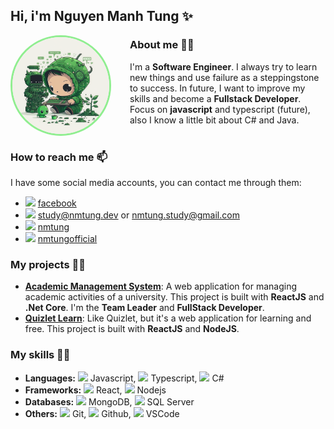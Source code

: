 ## Hi, i'm **Nguyen Manh Tung** ✨

<img align='left' src="./images/Tng_green_illustrations_technology_programmer_cute_4k_white_bac_11a5aedb-e558-441f-a5d6-337c5f46a9f6.png" style="border-radius: 1000px; margin-right: 30px; border: 3px lightgreen solid" width="155">

### About me 🙋‍♂️

I'm a **Software Engineer**. I always try to learn new things and use failure as a steppingstone to success. In future, I want to improve my skills and become a **Fullstack Developer**. Focus on **javascript** and typescript (future), also I know a little bit about C# and Java.

<div style="clear: both"></div>

### How to reach me 📫

I have some social media accounts, you can contact me through them:

- <img src="https://img.icons8.com/fluency/20/null/facebook-new.png"/> [facebook](https://www.facebook.com/NMTung.Socialnetwork/)
- <img src="https://img.icons8.com/fluency/20/null/apple-mail.png"/> [study@nmtung.dev](mailto:study@nmtung.dev) or [nmtung.study@gmail.com](mailto:nmtung.study@gmail.com)
- <img src="https://img.icons8.com/fluency/20/null/telegram-app.png"/> [nmtung](https://t.me/nmtung)
- <img src="https://img.icons8.com/fluency/20/null/skype.png"/> [nmtungofficial](skype:live:nmtungofficial)

### My projects 👨‍💻

- **[Academic Management System](https://github.com/FPT-NMTung/academic-management-system)**: A web application for managing academic activities of a university. This project is built with **ReactJS** and **.Net Core**. I'm the **Team Leader** and **FullStack Developer**.
- **[Quizlet Learn](https://github.com/AdonisGM/quizlet-learn)**: Like Quizlet, but it's a web application for learning and free. This project is built with **ReactJS** and **NodeJS**.

### My skills 🧑‍💻

- **Languages:** <img src="https://img.icons8.com/color/20/null/javascript.png"/> Javascript, <img src="https://img.icons8.com/color/20/null/typescript.png"/> Typescript, <img src="https://img.icons8.com/color/20/null/c-sharp-logo.png"/> C#
- **Frameworks:** <img src="https://img.icons8.com/color/20/null/react-native.png"/> React, <img src="https://img.icons8.com/color/20/null/nodejs.png"/> Nodejs
- **Databases:** <img src="https://img.icons8.com/color/20/null/mongodb.png"/> MongoDB, <img src="https://img.icons8.com/color/20/null/microsoft-sql-server.png"/> SQL Server
- **Others:** <img src="https://img.icons8.com/color/20/null/git.png"/> Git, <img src="https://img.icons8.com/color/20/null/github.png"/> Github, <img src="https://img.icons8.com/color/20/null/visual-studio-code-2019.png"/> VSCode
